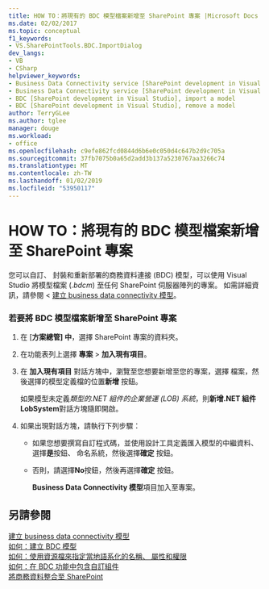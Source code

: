 ```yaml
---
title: HOW TO：將現有的 BDC 模型檔案新增至 SharePoint 專案 |Microsoft Docs
ms.date: 02/02/2017
ms.topic: conceptual
f1_keywords:
- VS.SharePointTools.BDC.ImportDialog
dev_langs:
- VB
- CSharp
helpviewer_keywords:
- Business Data Connectivity service [SharePoint development in Visual Studio], import a model
- Business Data Connectivity service [SharePoint development in Visual Studio], reuse a model
- BDC [SharePoint development in Visual Studio], import a model
- BDC [SharePoint development in Visual Studio], remove a model
author: TerryGLee
ms.author: tglee
manager: douge
ms.workload:
- office
ms.openlocfilehash: c9efe862fcd0844d6b6e0c050d4c647b2d9c705a
ms.sourcegitcommit: 37fb7075b0a65d2add3b137a5230767aa3266c74
ms.translationtype: MT
ms.contentlocale: zh-TW
ms.lasthandoff: 01/02/2019
ms.locfileid: "53950117"
---
```

# <a name="how-to-add-an-existing-bdc-model-file-to-a-sharepoint-project"></a>HOW TO：將現有的 BDC 模型檔案新增至 SharePoint 專案
  您可以自訂、 封裝和重新部署的商務資料連接 (BDC) 模型，可以使用 Visual Studio 將模型檔案 (*.bdcm*) 至任何 SharePoint 伺服器陣列的專案。 如需詳細資訊，請參閱 <<c0> [ 建立 business data connectivity 模型](../sharepoint/creating-a-business-data-connectivity-model.md)。  
  
### <a name="to-add-a-bdc-model-file-to-a-sharepoint-project"></a>若要將 BDC 模型檔案新增至 SharePoint 專案  
  
1. 在 [**方案總管] 中**，選擇 SharePoint 專案的資料夾。  
  
2. 在功能表列上選擇 **專案** > **加入現有項目**。  
  
3. 在 **加入現有項目** 對話方塊中，瀏覽至您想要新增至您的專案，選擇 檔案，然後選擇的模型定義檔的位置**新增** 按鈕。  
  
    如果模型未定義*類型的.NET 組件的企業營運 (LOB) 系統*，則**新增.NET 組件 LobSystem**對話方塊隨即開啟。  
  
4. 如果出現對話方塊，請執行下列步驟：  
  
   - 如果您想要撰寫自訂程式碼，並使用設計工具定義匯入模型的中繼資料、 選擇**是**按鈕、 命名系統，然後選擇**確定** 按鈕。  
  
   - 否則，請選擇**No**按鈕，然後再選擇**確定** 按鈕。  
  
     **Business Data Connectivity 模型**項目加入至專案。  
  
## <a name="see-also"></a>另請參閱
 [建立 business data connectivity 模型](../sharepoint/creating-a-business-data-connectivity-model.md)   
 [如何：建立 BDC 模型](../sharepoint/how-to-create-a-bdc-model.md)   
 [如何：使用資源檔來指定當地語系化的名稱、 屬性和權限](../sharepoint/how-to-use-a-resource-file-to-specify-localized-names-properties-and-permissions.md)   
 [如何：在 BDC 功能中包含自訂組件](../sharepoint/how-to-include-a-custom-assembly-in-a-bdc-feature.md)   
 [將商務資料整合至 SharePoint](../sharepoint/integrating-business-data-into-sharepoint.md)  
